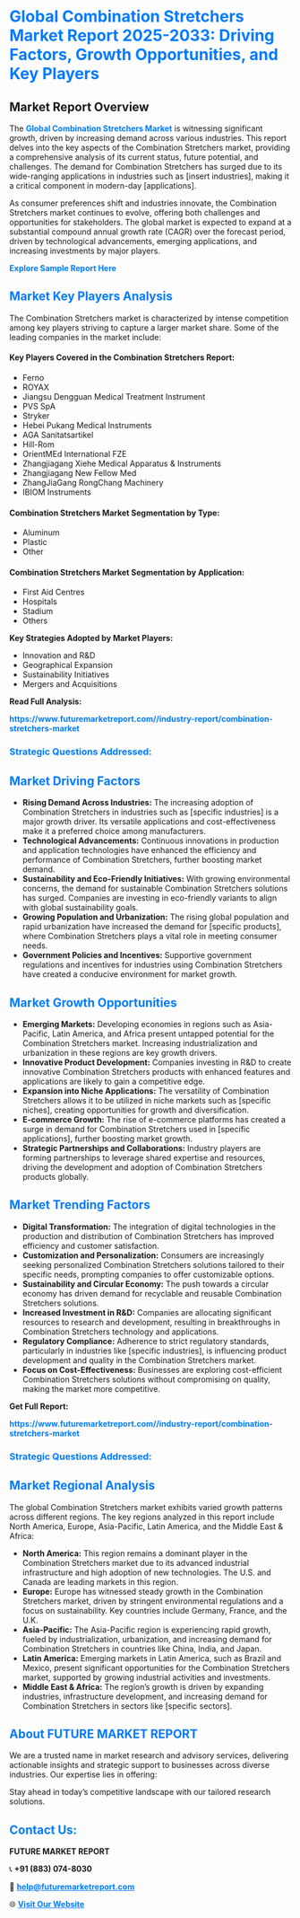 <h1 style="color: #007BFF;">Global Combination Stretchers Market Report 2025-2033: Driving Factors, Growth Opportunities, and Key Players</h1>

<section id="overview">
<h2>Market Report Overview</h2>
<p>The <a href="https://www.futuremarketreport.com//industry-report/combination-stretchers-market" style="color: #007BFF; text-decoration: none;"><strong>Global Combination Stretchers Market</strong></a> is witnessing significant growth, driven by increasing demand across various industries. This report delves into the key aspects of the Combination Stretchers market, providing a comprehensive analysis of its current status, future potential, and challenges. The demand for Combination Stretchers has surged due to its wide-ranging applications in industries such as [insert industries], making it a critical component in modern-day [applications].</p>
<p>As consumer preferences shift and industries innovate, the Combination Stretchers market continues to evolve, offering both challenges and opportunities for stakeholders. The global market is expected to expand at a substantial compound annual growth rate (CAGR) over the forecast period, driven by technological advancements, emerging applications, and increasing investments by major players.</p>
</section>

<section id="overview">
<p><a href="https://www.futuremarketreport.com//request-sample/reportId=78064" style="color: #007BFF; text-decoration: none;"><strong>Explore Sample Report Here</strong></a></p>
</section>

<section id="key-players">
<h2 style="color: #007BFF;">Market Key Players Analysis</h2>
<p>The Combination Stretchers market is characterized by intense competition among key players striving to capture a larger market share. Some of the leading companies in the market include:</p>
<h4>Key Players Covered in the Combination Stretchers Report:</h4>
<ul><li>Ferno</li><li>ROYAX</li><li>Jiangsu Dengguan Medical Treatment Instrument</li><li>PVS SpA</li><li>Stryker</li><li>Hebei Pukang Medical Instruments</li><li>AGA Sanitatsartikel</li><li>Hill-Rom</li><li>OrientMEd International FZE</li><li>Zhangjiagang Xiehe Medical Apparatus &amp; Instruments</li><li>Zhangjiagang New Fellow Med</li><li>ZhangJiaGang RongChang Machinery</li><li>IBIOM Instruments</li></ul>
<h4>Combination Stretchers Market Segmentation by Type:</h4>
<ul><li>Aluminum</li><li>Plastic</li><li>Other</li></ul>

<h4>Combination Stretchers Market Segmentation by Application:</h4>
<ul><li>First Aid Centres</li><li>Hospitals</li><li>Stadium</li><li>Others</li></ul>
<p><strong>Key Strategies Adopted by Market Players:</strong></p>
<ul>
<li>Innovation and R&D</li>
<li>Geographical Expansion</li>
<li>Sustainability Initiatives</li>
<li>Mergers and Acquisitions</li>
</ul>
</section>

<section>
<p><strong>Read Full Analysis: </strong></p><a href="https://www.futuremarketreport.com//industry-report/combination-stretchers-market" style="color: #007BFF; text-decoration: none;"><strong>https://www.futuremarketreport.com//industry-report/combination-stretchers-market</strong></a>
<h3 style="color: #007BFF;">Strategic Questions Addressed:</h3>
</section>

<section id="driving-factors">
<h2 style="color: #007BFF;">Market Driving Factors</h2>
<ul>
<li><strong>Rising Demand Across Industries:</strong> The increasing adoption of Combination Stretchers in industries such as [specific industries] is a major growth driver. Its versatile applications and cost-effectiveness make it a preferred choice among manufacturers.</li>
<li><strong>Technological Advancements:</strong> Continuous innovations in production and application technologies have enhanced the efficiency and performance of Combination Stretchers, further boosting market demand.</li>
<li><strong>Sustainability and Eco-Friendly Initiatives:</strong> With growing environmental concerns, the demand for sustainable Combination Stretchers solutions has surged. Companies are investing in eco-friendly variants to align with global sustainability goals.</li>
<li><strong>Growing Population and Urbanization:</strong> The rising global population and rapid urbanization have increased the demand for [specific products], where Combination Stretchers plays a vital role in meeting consumer needs.</li>
<li><strong>Government Policies and Incentives:</strong> Supportive government regulations and incentives for industries using Combination Stretchers have created a conducive environment for market growth.</li>
</ul>
</section>

<section id="growth-opportunities">
<h2 style="color: #007BFF;">Market Growth Opportunities</h2>
<ul>
<li><strong>Emerging Markets:</strong> Developing economies in regions such as Asia-Pacific, Latin America, and Africa present untapped potential for the Combination Stretchers market. Increasing industrialization and urbanization in these regions are key growth drivers.</li>
<li><strong>Innovative Product Development:</strong> Companies investing in R&D to create innovative Combination Stretchers products with enhanced features and applications are likely to gain a competitive edge.</li>
<li><strong>Expansion into Niche Applications:</strong> The versatility of Combination Stretchers allows it to be utilized in niche markets such as [specific niches], creating opportunities for growth and diversification.</li>
<li><strong>E-commerce Growth:</strong> The rise of e-commerce platforms has created a surge in demand for Combination Stretchers used in [specific applications], further boosting market growth.</li>
<li><strong>Strategic Partnerships and Collaborations:</strong> Industry players are forming partnerships to leverage shared expertise and resources, driving the development and adoption of Combination Stretchers products globally.</li>
</ul>
</section>

<section id="trending-factors">
<h2 style="color: #007BFF;">Market Trending Factors</h2>
<ul>
<li><strong>Digital Transformation:</strong> The integration of digital technologies in the production and distribution of Combination Stretchers has improved efficiency and customer satisfaction.</li>
<li><strong>Customization and Personalization:</strong> Consumers are increasingly seeking personalized Combination Stretchers solutions tailored to their specific needs, prompting companies to offer customizable options.</li>
<li><strong>Sustainability and Circular Economy:</strong> The push towards a circular economy has driven demand for recyclable and reusable Combination Stretchers solutions.</li>
<li><strong>Increased Investment in R&D:</strong> Companies are allocating significant resources to research and development, resulting in breakthroughs in Combination Stretchers technology and applications.</li>
<li><strong>Regulatory Compliance:</strong> Adherence to strict regulatory standards, particularly in industries like [specific industries], is influencing product development and quality in the Combination Stretchers market.</li>
<li><strong>Focus on Cost-Effectiveness:</strong> Businesses are exploring cost-efficient Combination Stretchers solutions without compromising on quality, making the market more competitive.</li>
</ul>
</section>

<section>
<p><strong>Get Full Report: </strong></p><a href="https://www.futuremarketreport.com//industry-report/combination-stretchers-market" style="color: #007BFF; text-decoration: none;"><strong>https://www.futuremarketreport.com//industry-report/combination-stretchers-market</strong></a>
<h3 style="color: #007BFF;">Strategic Questions Addressed:</h3>
</section>


<section id="regional-analysis">
<h2 style="color: #007BFF;">Market Regional Analysis</h2>
<p>The global Combination Stretchers market exhibits varied growth patterns across different regions. The key regions analyzed in this report include North America, Europe, Asia-Pacific, Latin America, and the Middle East & Africa:</p>
<ul>
<li><strong>North America:</strong> This region remains a dominant player in the Combination Stretchers market due to its advanced industrial infrastructure and high adoption of new technologies. The U.S. and Canada are leading markets in this region.</li>
<li><strong>Europe:</strong> Europe has witnessed steady growth in the Combination Stretchers market, driven by stringent environmental regulations and a focus on sustainability. Key countries include Germany, France, and the U.K.</li>
<li><strong>Asia-Pacific:</strong> The Asia-Pacific region is experiencing rapid growth, fueled by industrialization, urbanization, and increasing demand for Combination Stretchers in countries like China, India, and Japan.</li>
<li><strong>Latin America:</strong> Emerging markets in Latin America, such as Brazil and Mexico, present significant opportunities for the Combination Stretchers market, supported by growing industrial activities and investments.</li>
<li><strong>Middle East & Africa:</strong> The region’s growth is driven by expanding industries, infrastructure development, and increasing demand for Combination Stretchers in sectors like [specific sectors].</li>
</ul>
</section>

<footer>
<h2 style="color: #007BFF;">About FUTURE MARKET REPORT</h2>
<p>We are a trusted name in market research and advisory services, delivering actionable insights and strategic support to businesses across diverse industries. Our expertise lies in offering:</p>

<p>Stay ahead in today’s competitive landscape with our tailored research solutions.</p>

<h2 style="color: #007BFF;">Contact Us:</h2>
<p><strong>FUTURE MARKET REPORT</strong></p>
<p>📞 <strong>+91 (883) 074-8030</strong></p>
<p>📧 <strong><a href="mailto:help@futuremarketreport.com" style="color: #007BFF;">help@futuremarketreport.com</a></strong></p>
<p>🌐 <strong><a href="https://www.futuremarketreport.com/" style="color: #007BFF;">Visit Our Website</a></strong></p>
</footer>